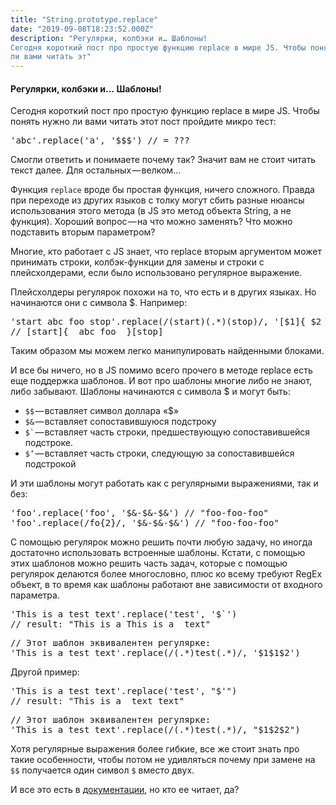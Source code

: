 ```yaml
---
title: "String.prototype.replace"
date: "2019-09-08T18:23:52.000Z"
description: "Регулярки, колбэки и… Шаблоны!
Сегодня короткий пост про простую функцию replace в мире JS. Чтобы понять нужно
ли вами читать эт"
---
```


<h4>Регулярки, колбэки и… Шаблоны!</h4>
<p>Сегодня короткий пост про простую функцию replace в мире JS. Чтобы понять нужно ли вами читать этот пост пройдите микро тест:</p>
<pre>'abc'.replace('a', '$$$') // = ???</pre>
<p>Смогли ответить и понимаете почему так? Значит вам не стоит читать текст далее. Для остальных — велком…</p>
<p>Функция <code>replace</code> вроде бы простая функция, ничего сложного. Правда при переходе из других языков с толку могут сбить разные нюансы использования этого метода (в JS это метод объекта String, а не функция). Хороший вопрос — на что можно заменять? Что можно подставить вторым параметром?</p>
<p>Многие, кто работает с JS знает, что replace вторым аргументом может принимать строки, колбэк-функции для замены и строки с плейсхолдерами, если было использовано регулярное выражение.</p>
<p>Плейсхолдеры регулярок похожи на то, что есть и в других языках. Но начинаются они с символа $. Например:</p>
<pre>'start abc foo stop'.replace(/(start)(.*)(stop)/, '[$1]{ $2 }[$3]')<br>// [start]{  abc foo  }[stop]</pre>
<p>Таким образом мы можем легко манипулировать найденными блоками.</p>
<p>И все бы ничего, но в JS помимо всего прочего в методе replace есть еще поддержка шаблонов. И вот про шаблоны многие либо не знают, либо забывают. Шаблоны начинаются с символа $ и могут быть:</p>
<ul>
<li>
<code>$$</code> — вставляет символ доллара «$»</li>
<li>
<code>$&amp;</code> — вставляет сопоставившуюся подстроку</li>
<li>
<code>$`</code> — вставляет часть строки, предшествующую сопоставившейся подстроке.</li>
<li>
<code>$’</code> — вставляет часть строки, следующую за сопоставившейся подстрокой</li>
</ul>
<p>И эти шаблоны могут работать как с регулярными выражениями, так и без:</p>
<pre>'foo'.replace('foo', '$&amp;-$&amp;-$&amp;') // "foo-foo-foo"<br>'foo'.replace(/fo{2}/, '$&amp;-$&amp;-$&amp;') // "foo-foo-foo"</pre>
<p>С помощью регулярок можно решить почти любую задачу, но иногда достаточно использовать встроенные шаблоны. Кстати, с помощью этих шаблонов можно решить часть задач, которые с помощью регулярок делаются более многословно, плюс ко всему требуют RegEx объект, в то время как шаблоны работают вне зависимости от входного параметра.</p>
<pre>'This is a test text'.replace('test', '$`')<br>// result: "This is a This is a  text"</pre>
<pre>// Этот шаблон эквивалентен регулярке:<br>'This is a test text'.replace(/(.*)test(.*)/, '$1$1$2')</pre>
<p>Другой пример:</p>
<pre>'This is a test text'.replace('test', "$'")<br>// result: "This is a  text text"</pre>
<pre>// Этот шаблон эквивалентен регулярке:<br>'This is a test text'.replace(/(.*)test(.*)/, "$1$2$2")</pre>
<p>Хотя регулярные выражения более гибкие, все же стоит знать про такие особенности, чтобы потом не удивляться почему при замене на <code>$$</code> получается один символ <code>$</code> вместо двух.</p>
<p>И все это есть в <a href="https://developer.mozilla.org/en-US/docs/Web/JavaScript/Reference/Global_Objects/String/replace#Specifying_a_string_as_a_parameter" target="_blank" rel="noopener noreferrer">документации</a>, но кто ее читает, да?</p>



